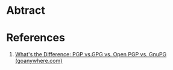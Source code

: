 ---
---
# Abtract

# References
1. [What's the Difference: PGP vs.GPG vs. Open PGP vs. GnuPG (goanywhere.com)](https://www.goanywhere.com/blog/2019/03/28/pgp-vs-gpg-whats-the-difference)